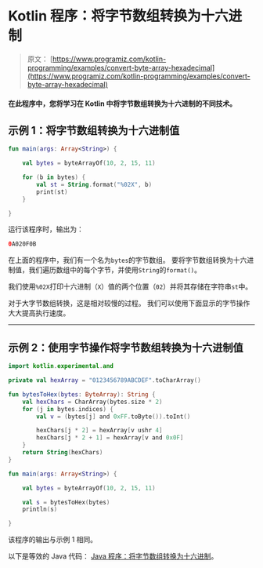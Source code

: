 # Kotlin 程序：将字节数组转换为十六进制

> 原文： [https://www.programiz.com/kotlin-programming/examples/convert-byte-array-hexadecimal](https://www.programiz.com/kotlin-programming/examples/convert-byte-array-hexadecimal)

#### 在此程序中，您将学习在 Kotlin 中将字节数组转换为十六进制的不同技术。

## 示例 1：将字节数组转换为十六进制值

```kt
fun main(args: Array<String>) {

    val bytes = byteArrayOf(10, 2, 15, 11)

    for (b in bytes) {
        val st = String.format("%02X", b)
        print(st)
    }

}
```

运行该程序时，输出为：

```kt
0A020F0B
```

在上面的程序中，我们有一个名为`bytes`的字节数组。 要将字节数组转换为十六进制值，我们遍历数组中的每个字节，并使用`String`的`format()`。

我们使用`%02X`打印十六进制（`X`）值的两个位置（`02`）并将其存储在字符串`st`中。

对于大字节数组转换，这是相对较慢的过程。 我们可以使用下面显示的字节操作大大提高执行速度。

* * *

## 示例 2：使用字节操作将字节数组转换为十六进制值

```kt
import kotlin.experimental.and

private val hexArray = "0123456789ABCDEF".toCharArray()

fun bytesToHex(bytes: ByteArray): String {
    val hexChars = CharArray(bytes.size * 2)
    for (j in bytes.indices) {
        val v = (bytes[j] and 0xFF.toByte()).toInt()

        hexChars[j * 2] = hexArray[v ushr 4]
        hexChars[j * 2 + 1] = hexArray[v and 0x0F]
    }
    return String(hexChars)
}

fun main(args: Array<String>) {

    val bytes = byteArrayOf(10, 2, 15, 11)

    val s = bytesToHex(bytes)
    println(s)

}
```

该程序的输出与示例 1 相同。

以下是等效的 Java 代码： [Java 程序：将字节数组转换为十六进制](/java-programming/examples/convert-byte-array-hexadecimal "Java program to convert byte array to hexadecimal")。
